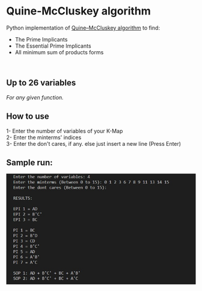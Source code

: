 # Quine-McCluskey algorithm
Python implementation of [Quine–McCluskey algorithm](https://en.wikipedia.org/wiki/Quine%E2%80%93McCluskey_algorithm) to find:  
* The Prime Implicants  
* The Essential Prime Implicants  
* All minimum sum of products forms    
<br>

## Up to 26 variables
_For any given function._
<br>

## How to use
1- Enter the number of variables of your K-Map  
2- Enter the minterms' indices  
3- Enter the don't cares, if any. else just insert a new line (Press Enter)
<br>

## Sample run:

![](/imgs/Sample.jpg "Sample Run")
